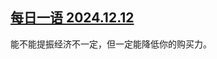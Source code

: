 <!--1734133851000-->
[每日一语 2024.12.12](https://chinadigitaltimes.net/chinese/713960.html)
------

<p>能不能提振经济不一定，但一定能降低你的购买力。</p><p><img decoding="async" src="data:image/svg+xml,%3Csvg%20xmlns='http://www.w3.org/2000/svg'%20viewBox='0%200%200%200'%3E%3C/svg%3E" alt="" data-lazy-src="https://chinadigitaltimes.net/chinese/files/2024/12/1212.jpg"><noscript><img decoding="async" src="https://chinadigitaltimes.net/chinese/files/2024/12/1212.jpg" alt=""></noscript></p><div class="addtoany_share_save_container addtoany_content addtoany_content_bottom"><div class="a2a_kit a2a_kit_size_32 addtoany_list" data-a2a-url="https://chinadigitaltimes.net/chinese/713960.html" data-a2a-title="每日一语 2024.12.12"><a class="a2a_button_facebook" href="https://www.addtoany.com/add_to/facebook?linkurl=https%3A%2F%2Fchinadigitaltimes.net%2Fchinese%2F713960.html&amp;linkname=%E6%AF%8F%E6%97%A5%E4%B8%80%E8%AF%AD%202024.12.12" title="Facebook" rel="nofollow noopener" target="_blank"></a><a class="a2a_button_twitter" href="https://www.addtoany.com/add_to/twitter?linkurl=https%3A%2F%2Fchinadigitaltimes.net%2Fchinese%2F713960.html&amp;linkname=%E6%AF%8F%E6%97%A5%E4%B8%80%E8%AF%AD%202024.12.12" title="Twitter" rel="nofollow noopener" target="_blank"></a><a class="a2a_button_telegram" href="https://www.addtoany.com/add_to/telegram?linkurl=https%3A%2F%2Fchinadigitaltimes.net%2Fchinese%2F713960.html&amp;linkname=%E6%AF%8F%E6%97%A5%E4%B8%80%E8%AF%AD%202024.12.12" title="Telegram" rel="nofollow noopener" target="_blank"></a><a class="a2a_button_reddit" href="https://www.addtoany.com/add_to/reddit?linkurl=https%3A%2F%2Fchinadigitaltimes.net%2Fchinese%2F713960.html&amp;linkname=%E6%AF%8F%E6%97%A5%E4%B8%80%E8%AF%AD%202024.12.12" title="Reddit" rel="nofollow noopener" target="_blank"></a><a class="a2a_button_whatsapp" href="https://www.addtoany.com/add_to/whatsapp?linkurl=https%3A%2F%2Fchinadigitaltimes.net%2Fchinese%2F713960.html&amp;linkname=%E6%AF%8F%E6%97%A5%E4%B8%80%E8%AF%AD%202024.12.12" title="WhatsApp" rel="nofollow noopener" target="_blank"></a><a class="a2a_button_email" href="https://www.addtoany.com/add_to/email?linkurl=https%3A%2F%2Fchinadigitaltimes.net%2Fchinese%2F713960.html&amp;linkname=%E6%AF%8F%E6%97%A5%E4%B8%80%E8%AF%AD%202024.12.12" title="Email" rel="nofollow noopener" target="_blank"></a><a class="a2a_button_copy_link" href="https://www.addtoany.com/add_to/copy_link?linkurl=https%3A%2F%2Fchinadigitaltimes.net%2Fchinese%2F713960.html&amp;linkname=%E6%AF%8F%E6%97%A5%E4%B8%80%E8%AF%AD%202024.12.12" title="Copy Link" rel="nofollow noopener" target="_blank"></a><a class="a2a_dd addtoany_share_save addtoany_share" href="https://www.addtoany.com/share"></a></div></div>

